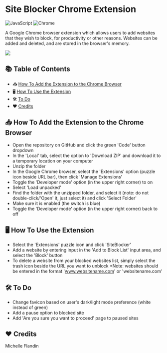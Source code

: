 # Site Blocker Chrome Extension


![JavaScript](https://img.shields.io/badge/JavaScript-ES6+-f0db4f.svg)
![Chrome](https://img.shields.io/badge/Browser-Chrome-277beb.svg)


A Google Chrome browser extension which allows users to add websites that they wish to block, for productivity or other reasons. Websites can be added and deleted, and are stored in the browser's memory.


<a href="https://youtu.be/i5OJ-5s9mCA?si=_8uqQP9L8F4LMKB0" target="_blank"><img src="https://img.shields.io/badge/YouTube-Demo-ff0000?style=for-the-badge&logo=youtube"></a>


## 📚 Table of Contents 
- 📥 [How To Add the Extension to the Chrome Browser](#how-to-add)
- 🖥️ [How To Use the Extension](#how-to-use)
- 🛠️ [To Do](#to-do)
- ❤️ [Credits](#credits)


## 📥 How To Add the Extension to the Chrome Browser<a name="how-to-add"></a>
- Open the repository on GitHub and click the green 'Code' button dropdown
- In the 'Local' tab, select the option to 'Download ZIP' and download it to a temporary location on your computer
- Unzip the folder
- In the Google Chrome browser, select the 'Extensions' option (puzzle icon beside URL bar), then click 'Manage Extensions'
- Toggle the 'Developer mode' option (in the upper right corner) to on
- Select 'Load unpacked'
- Find the folder with the unzipped folder, and select it (note: do not double-click/'Open' it, just select it) and click 'Select Folder'
- Make sure it is enabled (the switch is blue)
- Toggle the 'Developer mode' option (in the upper right corner) back to off


## 🖥️ How To Use the Extension<a name="how-to-use"></a>
- Select the 'Extensions' puzzle icon and click 'SiteBlocker'
- Add a website by entering input in the 'Add to Block List' input area, and select the 'Block' button
- To delete a website from your blocked websites list, simply select the trash icon beside the URL you want to unblock
*Note: websites should be entered in the format 'www.websitename.com' or 'websitename.com'


## 🛠️ To Do<a name="to-do"></a>
- Change favicon based on user's dark/light mode preference (white instead of green)
- Add a pause option to blocked site
- Add 'Are you sure you want to proceed' page to paused sites


## ❤️ Credits<a name="credits"></a>
Michelle Flandin
